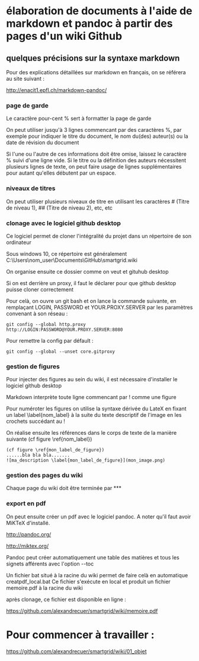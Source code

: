 # élaboration de documents à l'aide de markdown et pandoc à partir des pages d'un wiki Github
## quelques précisions sur la syntaxe markdown

Pour des explications détaillées sur markdown en français, on se référera au site suivant :

http://enacit1.epfl.ch/markdown-pandoc/

### page de garde
Le caractère pour-cent % sert à formatter la page de garde

On peut utiliser jusqu'à 3 lignes commencant par des caractères %, par exemple pour indiquer le titre du document, le nom du(des) auteur(s) ou la date de révision du document

Si l'une ou l'autre de ces informations doit être omise, laissez le caractère % suivi d'une ligne vide. Si le titre ou la définition des auteurs nécessitent plusieurs lignes de texte, on peut faire usage de lignes supplémentaires pour autant qu'elles débutent par un espace.

### niveaux de titres

On peut utiliser plusieurs niveaux de titre en utilisant les caractères # (Titre de niveau 1), ## (Titre de niveau 2), etc, etc

### clonage avec le logiciel github desktop

Ce logiciel permet de cloner l'intégralité du projet dans un répertoire de son ordinateur

Sous windows 10, ce répertoire est généralement C:\Users\nom_user\Documents\GitHub\smartgrid.wiki

On organise ensuite ce dossier comme on veut et gituhub desktop 

Si on est derrière un proxy, il faut le déclarer pour que github desktop puisse cloner correctement 

Pour celà, on ouvre un git bash et on lance la commande suivante, en remplaçant LOGIN, PASSWORD et YOUR.PROXY.SERVER par les paramètres convenant à son réseau :

~~~~~~~ { .bash }
git config --global http.proxy http://LOGIN:PASSWORD@YOUR.PROXY.SERVER:8080
~~~~~~~

Pour remettre la config par défault :

~~~~~~~ { .bash }
git config --global --unset core.gitproxy
~~~~~~~

### gestion de figures
Pour injecter des figures au sein du wiki, il est nécessaire d'installer le logiciel github desktop

Markdown interprète toute ligne commencant par ! comme une figure

Pour numéroter les figures on utilise la syntaxe dérivée du LateX en fixant un label \label{nom_label} à la suite du texte descriptif de l'image en les crochets succédant au ! 

On réalise ensuite les références dans le corps de texte de la manière suivante (cf figure \ref{nom_label})

~~~~~~~ { .markdown }
(cf figure \ref{mon_label_de_figure})
......bla bla bla.......
![ma_description \label{mon_label_de_figure}](mon_image.png)
~~~~~~~



### gestion des pages du wiki

Chaque page du wiki doit être terminée par ***

### export en pdf

On peut ensuite créer un pdf avec le logiciel pandoc. A noter qu'il faut avoir MiKTeX d'installé.

http://pandoc.org/

http://miktex.org/


Pandoc peut créer automatiquement une table des matières et tous les signets afférents avec l'option --toc

Un fichier bat situé à la racine du wiki permet de faire celà en automatique creatpdf_local.bat
Ce fichier s'exécute en local et produit un fichier memoire.pdf à la racine du wiki

après clonage, ce fichier est disponible en ligne :

https://github.com/alexandrecuer/smartgrid/wiki/memoire.pdf

# Pour commencer à travailler :

https://github.com/alexandrecuer/smartgrid/wiki/01_objet
